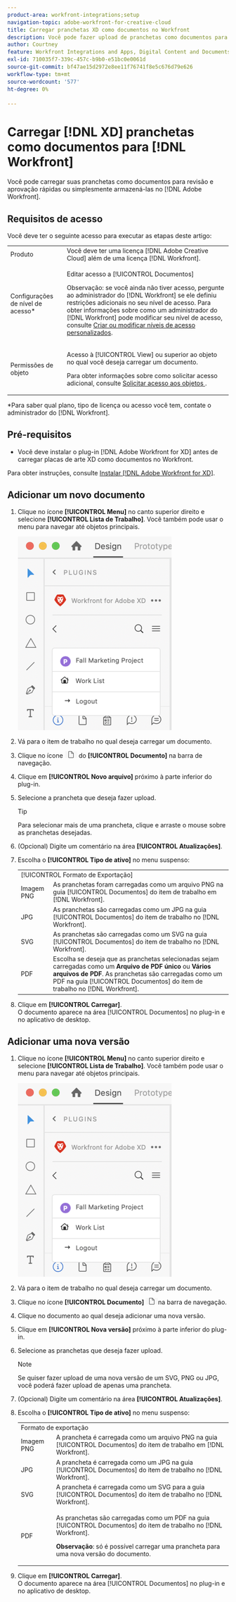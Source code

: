```yaml
---
product-area: workfront-integrations;setup
navigation-topic: adobe-workfront-for-creative-cloud
title: Carregar pranchetas XD como documentos no Workfront
description: Você pode fazer upload de pranchetas como documentos para uma revisão e aprovação rápidas ou simplesmente para armazená-las no Adobe Workfront.
author: Courtney
feature: Workfront Integrations and Apps, Digital Content and Documents
exl-id: 710035f7-339c-457c-b9b0-e51bc0e0061d
source-git-commit: bf47ae15d2972e8ee11f76741f8e5c676d79e626
workflow-type: tm+mt
source-wordcount: '577'
ht-degree: 0%

---
```



# Carregar [!DNL XD] pranchetas como documentos para [!DNL Workfront]

Você pode carregar suas pranchetas como documentos para revisão e aprovação rápidas ou simplesmente armazená-las no [!DNL Adobe Workfront].

## Requisitos de acesso

Você deve ter o seguinte acesso para executar as etapas deste artigo:

<table style="table-layout:auto"> 
 <col> 
 <col> 
 <tbody> 
  <tr> 
   <!-- <td role="rowheader">[!DNL Adobe Workfront] plan*</td> 
   <td> <p>[!UICONTROL Pro] or higher</p> </td> 
  </tr> 
  <tr data-mc-conditions=""> 
   <td role="rowheader">[!DNL Adobe Workfront] license*</td> 
   <td> <p>[!UICONTROL Work] or [!UICONTROL Plan]</p> </td> 
  </tr> 
  <tr> -->
   <td role="rowheader">Produto</td> 
   <td>Você deve ter uma licença [!DNL Adobe Creative Cloud] além de uma licença [!DNL Workfront].</td> 
  </tr> 
  <tr> 
   <td role="rowheader">Configurações de nível de acesso*</td> 
   <td> <p>Editar acesso a [!UICONTROL Documentos]</p> <p>Observação: se você ainda não tiver acesso, pergunte ao administrador do [!DNL Workfront] se ele definiu restrições adicionais no seu nível de acesso. Para obter informações sobre como um administrador do [!DNL Workfront] pode modificar seu nível de acesso, consulte <a href="../../administration-and-setup/add-users/configure-and-grant-access/create-modify-access-levels.md" class="MCXref xref">Criar ou modificar níveis de acesso personalizados</a>.</p> </td> 
  </tr> 
  <tr> 
   <td role="rowheader">Permissões de objeto</td> 
   <td> <p>Acesso à [!UICONTROL View] ou superior ao objeto no qual você deseja carregar um documento.</p> <p>Para obter informações sobre como solicitar acesso adicional, consulte <a href="../../workfront-basics/grant-and-request-access-to-objects/request-access.md" class="MCXref xref">Solicitar acesso aos objetos </a>.</p> </td> 
  </tr> 
 </tbody> 
</table>

&#42;Para saber qual plano, tipo de licença ou acesso você tem, contate o administrador do [!DNL Workfront].

## Pré-requisitos

* Você deve instalar o plug-in [!DNL Adobe Workfront for XD] antes de carregar placas de arte XD como documentos no Workfront.

Para obter instruções, consulte [Instalar [!DNL Adobe Workfront for XD]](/help/quicksilver/workfront-integrations-and-apps/adobe-workfront-for-creative-cloud/wf-adobe-xd-install.md).

## Adicionar um novo documento

1. Clique no ícone **[!UICONTROL Menu]** no canto superior direito e selecione **[!UICONTROL Lista de Trabalho]**. Você também pode usar o menu para navegar até objetos principais.

   ![](assets/menu-350x440.png)

1. Vá para o item de trabalho no qual deseja carregar um documento.
1. Clique no ícone ![](assets/documents.png) do **[!UICONTROL Documento]** na barra de navegação.

1. Clique em **[!UICONTROL Novo arquivo]** próximo à parte inferior do plug-in.
1. Selecione a prancheta que deseja fazer upload.

   >[!TIP]
   >
   >Para selecionar mais de uma prancheta, clique e arraste o mouse sobre as pranchetas desejadas.
1. (Opcional) Digite um comentário na área **[!UICONTROL Atualizações]**.
1. Escolha o **[!UICONTROL Tipo de ativo]** no menu suspenso:

   <table style="table-layout:auto">
    <col>
    <col>
    <tbody>
     <tr>
      <td colspan="2" role="rowheader">[!UICONTROL Formato de Exportação]</td>
     </tr>
     <tr>
      <td role="rowheader">Imagem PNG</td>
      <td>As pranchetas foram carregadas como um arquivo PNG na guia [!UICONTROL Documentos] do item de trabalho em [!DNL Workfront]. </td>
     </tr>
     <tr>
      <td role="rowheader">JPG</td>
      <td>As pranchetas são carregadas como um JPG na guia [!UICONTROL Documentos] do item de trabalho no [!DNL Workfront]. <br></td>
     </tr>
     <tr>
      <td role="rowheader">SVG</td>
      <td>As pranchetas são carregadas como um SVG na guia [!UICONTROL Documentos] do item de trabalho no [!DNL Workfront]. </td>
     </tr>
     <tr>
      <td role="rowheader">PDF</td>
      <td>Escolha se deseja que as pranchetas selecionadas sejam carregadas como um <strong>Arquivo de PDF único</strong> ou <strong>Vários arquivos de PDF</strong>. As pranchetas são carregadas como um PDF na guia [!UICONTROL Documentos] do item de trabalho no [!DNL Workfront].</td>
     </tr>
    </tbody>
   </table>


1. Clique em **[!UICONTROL Carregar]**.\
   O documento aparece na área [!UICONTROL Documentos] no plug-in e no aplicativo de desktop.

## Adicionar uma nova versão

1. Clique no ícone **[!UICONTROL Menu]** no canto superior direito e selecione **[!UICONTROL Lista de Trabalho]**. Você também pode usar o menu para navegar até objetos principais.

   ![](assets/menu-350x440.png)

1. Vá para o item de trabalho no qual deseja carregar um documento.
1. Clique no ícone **[!UICONTROL Documento]** ![](assets/documents.png)na barra de navegação.

1. Clique no documento ao qual deseja adicionar uma nova versão.
1. Clique em **[!UICONTROL Nova versão]** próximo à parte inferior do plug-in.
1. Selecione as pranchetas que deseja fazer upload.

   >[!NOTE]
   >
   >Se quiser fazer upload de uma nova versão de um SVG, PNG ou JPG, você poderá fazer upload de apenas uma prancheta.

1. (Opcional) Digite um comentário na área **[!UICONTROL Atualizações]**.

1. Escolha o **[!UICONTROL Tipo de ativo]** no menu suspenso:

   <table style="table-layout:auto">
    <col>
    <col>
    <tbody>
     <tr>
      <td colspan="2" role="rowheader">Formato de exportação</td>
     </tr>
     <tr>
      <td role="rowheader">Imagem PNG</td>
      <td>A prancheta é carregada como um arquivo PNG na guia [!UICONTROL Documentos] do item de trabalho em [!DNL Workfront]. </td>
     </tr>
     <tr>
      <td role="rowheader">JPG</td>
      <td>A prancheta é carregada como um JPG na guia [!UICONTROL Documentos] do item de trabalho no [!DNL Workfront]. <br></td>
     </tr>
     <tr>
      <td role="rowheader">SVG</td>
      <td>A prancheta é carregada como um SVG para a guia [!UICONTROL Documentos] do item de trabalho no [!DNL Workfront]. </td>
     </tr>
     <tr>
      <td role="rowheader">PDF</td>
      <td><p>As pranchetas são carregadas como um PDF na guia [!UICONTROL Documentos] do item de trabalho no [!DNL Workfront].</p>
      <p><strong>Observação</strong>: só é possível carregar uma prancheta para uma nova versão do documento.</p>
      </td>
     </tr>
    </tbody>
   </table>

1. Clique em **[!UICONTROL Carregar]**.\
   O documento aparece na área [!UICONTROL Documentos] no plug-in e no aplicativo de desktop.
